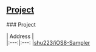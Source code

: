 ## [Project](#project)


###<a name="project"/> Project

|  Address  |     
|:---:|:---:
|[shu223/iOS8-Sampler](https://github.com/shu223/iOS8-Sampler) 
